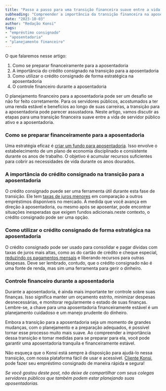 ```yaml
---
title: "Passo a passo para uma transição financeira suave entre a vida de servidor público ativo e a aposentadoria"
subheading: "Compreender a importância da transição financeira na aposentadoria e como fazê-lo sem problemas."
date: "2023-10-03"
author: "Redação Konsi"
tags:
- "empréstimo consignado"
- "aposentadoria"
- "planejamento financeiro"
---
```


O que falaremos nesse artigo:

1. Como se preparar financeiramente para a aposentadoria
2. A importância do crédito consignado na transição para a aposentadoria
3. Como utilizar o crédito consignado de forma estratégica na aposentadoria
4. O controle financeiro durante a aposentadoria

O planejamento financeiro para a aposentadoria pode ser um desafio se não for feito corretamente. Para os servidores públicos, acostumados a ter uma renda estável e benefícios ao longo de suas carreiras, a transição para a aposentadoria pode parecer assustadora. Neste artigo, vamos discutir as etapas para uma transição financeira suave entre a vida de servidor público ativo e a aposentadoria. 

### Como se preparar financeiramente para a aposentadoria

Uma estratégia eficaz é [criar um fundo para aposentadoria](https://konsi.com.br/postagens/como-criar-um-fundo-para-aposentadoria-guia-completo-para-servidores-pblicos). Isso envolve o estabelecimento de um plano de economia disciplinado e consistente durante os anos de trabalho. O objetivo é acumular recursos suficientes para cobrir as necessidades de vida durante os anos dourados. 

### A importância do crédito consignado na transição para a aposentadoria

O crédito consignado puede ser uma ferramenta útil durante esta fase de transição. Ele tem [taxas de juros menores](https://konsi.com.br/postagens/7-dicas-para-conseguir-a-menor-taxa-de-juros-no-consignado) em comparação a outros empréstimos disponíveis no mercado. À medida que você avança em direção à aposentadoria, ou mesmo após se aposentar, pode encontrar situações inesperadas que exigem fundos adicionais.neste contexto, o crédito consignado pode ser uma opção. 

### Como utilizar o crédito consignado de forma estratégica na aposentadoria

O crédito consignado pode ser usado para consolidar e pagar dívidas com taxas de juros mais altas, como as do cartão de crédito e cheque especial, [reduzindo os pagamentos mensais](https://konsi.com.br/postagens/como-gerenciar-o-crdito-consignado-de-forma-responsvel) e liberando recursos para outras despesas. Deve ser lembrado, contudo, que o crédito consignado não é uma fonte de renda, mas sim uma ferramenta para gerir o dinheiro. 

### Controle financeiro durante a aposentadoria

Durante a aposentadoria, é ainda mais importante ter controle sobre suas finanças. Isso significa manter um orçamento estrito, minimizar despesas desnecessárias, e monitorar regularmente o estado de suas finanças. Lembre-se, a chave para uma aposentadoria financeiramente estável é um planejamento cuidadoso e um manejo prudente do dinheiro. 

Embora a transição para a aposentadoria seja um momento de grandes mudanças, com o planejamento e a preparação adequados, é possível tornar esse processo muito mais suave. Ao compreender a importância dessa transição e tomar medidas para se preparar para ela, você pode garantir uma aposentadoria tranquila e financeiramente estável.

Não esqueça que o Konsi está sempre à disposição para ajudá-lo nessa transição, com nossa plataforma fácil de usar e acessível. [Cliente Konsi](https://konsi.com.br/app), pode fazer seu empréstimo consignado de maneira rápida e segura! 

*Se você gostou deste post, não deixe de compartilhar com seus colegas servidores públicos que também podem estar planejando suas aposentadorias.*